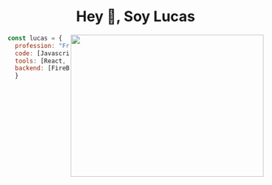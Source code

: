 <h1 align="center">Hey 👋, Soy Lucas </h1>
<img align="right" src="https://user-images.githubusercontent.com/8439540/118018119-ac596b00-b357-11eb-9a85-9f90e4ed47d9.gif" height="280px" width="380px" /> 




``` javascript
const lucas = {
  profession: "Front-End Developer",
  code: [Javascript, Typescript, HTML, CSS],
  tools: [React, Angular],
  backend: [FireBase]
  }
  ```
